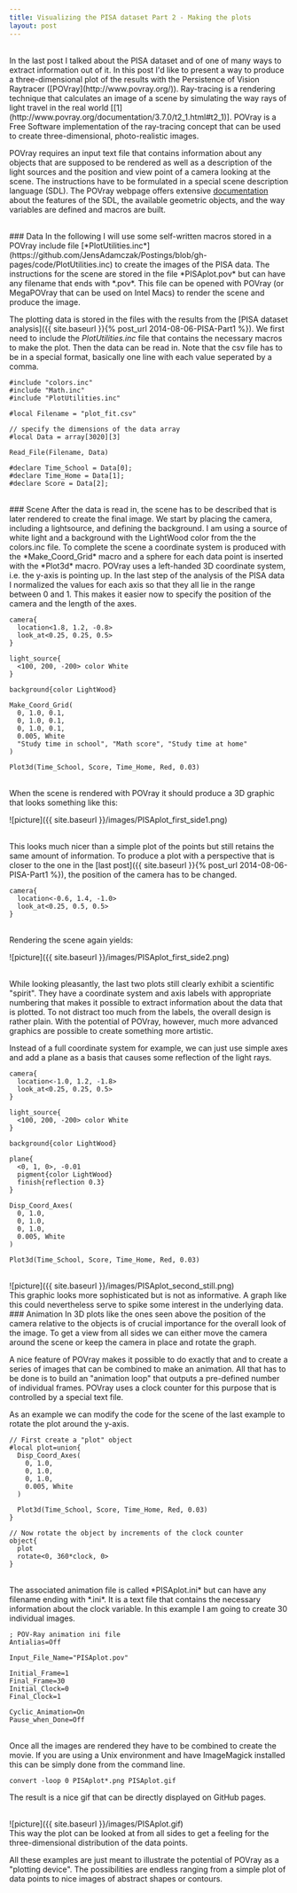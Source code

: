 ```yaml
---
title: Visualizing the PISA dataset Part 2 - Making the plots 
layout: post 
---
```

<br>
In the last post I talked about the PISA dataset and of one of many ways to
extract information out of it. In this post I'd like to present a way to produce
a three-dimensional plot of the results with the Persistence of
Vision Raytracer ([POVray](http://www.povray.org/)). Ray-tracing is a rendering
technique that calculates an image of a scene by simulating the way rays of
light travel in the real world
[[1](http://www.povray.org/documentation/3.7.0/t2_1.html#t2_1)]. POVray is a
Free Software implementation of the ray-tracing concept that can be used to
create three-dimensional, photo-realistic images. 

POVray requires an input text file that contains information about any objects
that are supposed to be rendered as well as a description of the light sources
and the position and view point of a camera looking at the scene. The
instructions have to be formulated in a special scene description language
(SDL). The POVray webpage offers extensive
[documentation](http://www.povray.org/documentation/) about the features of
the SDL, the available geometric objects, and the way variables are defined and
macros are built.

<br>
### Data
In the
following I will use some self-written macros stored in a POVray include file
[*PlotUtilities.inc*](https://github.com/JensAdamczak/Postings/blob/gh-pages/code/PlotUtilities.inc) 
to create the images of the PISA data. The instructions for 
the scene are stored in the file *PISAplot.pov* but can have any filename that
ends with *.pov*. This file can be opened with POVray (or MegaPOVray that can be
used on Intel Macs) to render the scene and produce the image.

The plotting data is stored in the files with the results from the [PISA dataset
analysis]({{ site.baseurl }}{% post_url 2014-08-06-PISA-Part1 %}). We first need
to include the *PlotUtilities.inc* file that contains the
necessary macros to make the plot. Then the data can be read in. Note that the
csv file has to be in a special format, basically one line with each value
seperated by a comma. 

```
#include "colors.inc"
#include "Math.inc"
#include "PlotUtilities.inc"

#local Filename = "plot_fit.csv" 

// specify the dimensions of the data array
#local Data = array[3020][3]

Read_File(Filename, Data)

#declare Time_School = Data[0];
#declare Time_Home = Data[1];
#declare Score = Data[2];
```

<br>
### Scene
After the data is read in, the scene has to be described that is later rendered
to create the final image. We start by placing the camera, including a
lightsource, and defining the background.  I am using a source of white light
and a background with the LightWood color from the the colors.inc file. To
complete the scene a coordinate system is produced with the *Make_Coord_Grid*
macro and a sphere for each data point is inserted with the *Plot3d* macro.
POVray uses a left-handed 3D coordinate system, i.e. the y-axis is pointing
up. In the last step of the analysis of the PISA data I normalized the values
for each axis so that they all lie in the range between 0 and 1. This makes
it easier now to specify the position of the camera and the length of the axes.

```
camera{
  location<1.8, 1.2, -0.8>
  look_at<0.25, 0.25, 0.5>
}

light_source{
  <100, 200, -200> color White
}

background{color LightWood}

Make_Coord_Grid(
  0, 1.0, 0.1,
  0, 1.0, 0.1,
  0, 1.0, 0.1,
  0.005, White
  "Study time in school", "Math score", "Study time at home"
)

Plot3d(Time_School, Score, Time_Home, Red, 0.03)
```

<br>
When the scene is rendered with POVray it should produce a 3D graphic that
looks something like this:

![picture]({{ site.baseurl }}/images/PISAplot_first_side1.png)

<br>
This looks much nicer than a simple plot of the points but still retains the
same amount of information. To produce a plot with a perspective that is closer
to the one in the [last post]({{ site.baseurl }}{% post_url 2014-08-06-PISA-Part1 %}), the position of the camera has to be changed.

```
camera{
  location<-0.6, 1.4, -1.0>
  look_at<0.25, 0.5, 0.5>
}
```

<br>
Rendering the scene again yields:

![picture]({{ site.baseurl }}/images/PISAplot_first_side2.png)

<br>
While looking pleasantly, the last two plots still clearly exhibit a scientific
"spirit". They have a coordinate system and axis labels with appropriate
numbering that makes it possible to extract information about the data that is
plotted. To not distract too much from the labels, the overall design is rather
plain. With the potential of POVray, however, much more advanced graphics are
possible to create something more artistic.

Instead of a full coordinate system for example, we can just use simple axes and
add a plane as a basis that causes some reflection of the light rays.

```
camera{
  location<-1.0, 1.2, -1.8>
  look_at<0.25, 0.25, 0.5>
}

light_source{
  <100, 200, -200> color White
}

background{color LightWood}

plane{
  <0, 1, 0>, -0.01
  pigment{color LightWood}
  finish{reflection 0.3}
}

Disp_Coord_Axes(
  0, 1.0,
  0, 1.0,
  0, 1.0,
  0.005, White
) 

Plot3d(Time_School, Score, Time_Home, Red, 0.03)
```

<br>
![picture]({{ site.baseurl }}/images/PISAplot_second_still.png)

<br>
This graphic looks more sophisticated but is not as informative. A graph like
this could nevertheless serve to spike some interest in the underlying data.

<br>
### Animation
In 3D plots like the ones seen above the position of the camera relative to the
objects is of crucial importance for the overall look of the image. To get a
view from all sides we can either move the camera around the scene or keep the
camera in place and rotate the graph.

A nice feature of POVray makes it possible to do exactly that and to create a
series of images that can be combined to make an animation. All that has to be
done is to build an "animation loop" that outputs a pre-defined number of
individual frames. POVray uses a clock counter for this purpose that is
controlled by a special text file. 

As an example we can modify the code for the scene of the last example to rotate
the plot around the y-axis.

```
// First create a "plot" object
#local plot=union{
  Disp_Coord_Axes(
    0, 1.0, 
    0, 1.0,
    0, 1.0,
    0.005, White
  )
  
  Plot3d(Time_School, Score, Time_Home, Red, 0.03)
}

// Now rotate the object by increments of the clock counter
object{
  plot
  rotate<0, 360*clock, 0>
}
```

<br>
The associated animation file is called *PISAplot.ini* but can have any filename
ending with *.ini*. It is a text file that contains the necessary information
about the clock variable.  In this example I am going to create 30 individual
images.

```
; POV-Ray animation ini file
Antialias=Off

Input_File_Name="PISAplot.pov"

Initial_Frame=1
Final_Frame=30
Initial_Clock=0
Final_Clock=1

Cyclic_Animation=On
Pause_when_Done=Off
```

<br>
Once all the images are rendered they have to be combined to create the movie.
If you are using a Unix environment and have ImageMagick installed this can be
simply done from the command line.

```
convert -loop 0 PISAplot*.png PISAplot.gif
```

The result is a nice gif that can be directly displayed on GitHub pages.

<br>
![picture]({{ site.baseurl }}/images/PISAplot.gif)

<br>
This way the plot can be looked at from all sides to get a feeling for the
three-dimensional distribution of the data points.

All these examples are just meant to illustrate the potential of POVray as a
"plotting device". The possibilities are endless ranging from a
simple plot of data points to nice images of abstract shapes or contours. 
